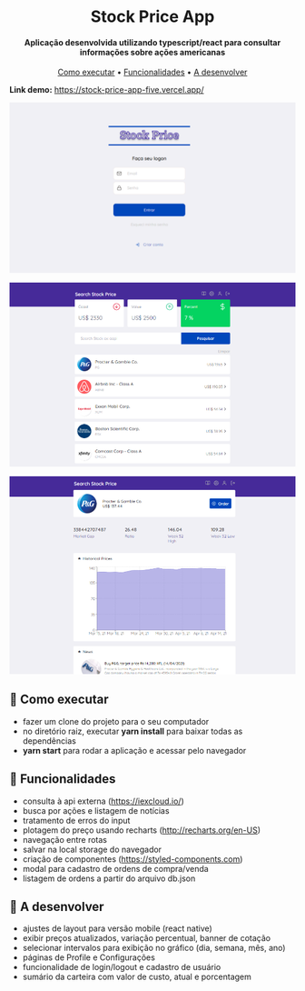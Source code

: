
<h1 align="center">
  Stock Price App
</h1>

<h4 align="center">Aplicação desenvolvida utilizando typescript/react para consultar informações sobre ações americanas</h4>
<p align="center">
  <a href="#como-executar">Como executar</a> •
  <a href="#funcionalidades">Funcionalidades</a> •
  <a href="#a-desenvolver">A desenvolver</a>
</p>

**Link demo:** https://stock-price-app-five.vercel.app/

![](https://github.com/razevedocosta/stock-price-app/blob/master/src/assets/login.png)

![](https://github.com/razevedocosta/stock-price-app/blob/master/src/assets/dashboard.png)

![](https://github.com/razevedocosta/stock-price-app/blob/master/src/assets/company.png)

## 🚀 Como executar
- fazer um clone do projeto para o seu computador
- no diretório raiz, executar **yarn install** para baixar todas as dependências
- **yarn start** para rodar a aplicação e acessar pelo navegador

## 💬 Funcionalidades
- consulta à api externa (https://iexcloud.io/)
- busca por ações e listagem de notícias
- tratamento de erros do input
- plotagem do preço usando recharts (http://recharts.org/en-US)
- navegação entre rotas
- salvar na local storage do navegador
- criação de componentes (https://styled-components.com)
- modal para cadastro de ordens de compra/venda
- listagem de ordens a partir do arquivo db.json

## 🔧 A desenvolver
- ajustes de layout para versão mobile (react native)
- exibir preços atualizados, variação percentual, banner de cotação
- selecionar intervalos para exibição no gráfico (dia, semana, mês, ano)
- páginas de Profile e Configurações
- funcionalidade de login/logout e cadastro de usuário
- sumário da carteira com valor de custo, atual e porcentagem 
